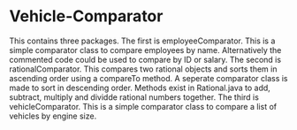 # Vehicle-Comparator
This contains three packages. 
The first is employeeComparator.
This is a simple comparator class to compare employees by name. Alternatively the commented code could be used to compare by ID or salary.
The second is rationalComparator.
This compares two rational objects and sorts them in ascending order using a compareTo method. A seperate comparator class is made to sort in descending order. Methods exist in Rational.java to add, subtract, multiply and dividde rational numbers together.
The third is vehicleComparator.
This is a simple comparator class to compare a list of vehicles by engine size.
